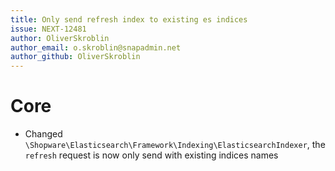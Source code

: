 ```yaml
---
title: Only send refresh index to existing es indices
issue: NEXT-12481
author: OliverSkroblin
author_email: o.skroblin@snapadmin.net 
author_github: OliverSkroblin
---
```

# Core
* Changed `\Shopware\Elasticsearch\Framework\Indexing\ElasticsearchIndexer`, the `refresh` request is now only send with existing indices names  

